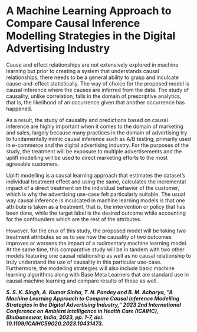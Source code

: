 # A Machine Learning Approach to Compare Causal Inference Modelling Strategies in the Digital Advertising Industry

Cause and effect relationships are not extensively explored in machine learning but prior to creating a system that understands causal relationships, there needs to be a general ability to grasp and inculcate cause-and-effect statistically. The way of choice for the proposed model is causal inference where the causes are inferred from the data. The study of causality, unlike correlation, falls in the domain of prescriptive analytics, that is, the likelihood of an occurrence given that another occurrence has happened.

As a result, the study of causality and predictions based on causal inference are highly important when it comes to the domain of marketing and sales, largely because many practices in the domain of advertising try to fundamentally mimic causal inference such as A/B testing, primarily used in e-commerce and the digital advertising industry. For the purposes of the study, the treatment will be exposure to multiple advertisements and the uplift modelling will be used to direct marketing efforts to the most agreeable customers.

Uplift modelling is a causal learning approach that estimates the dataset’s individual treatment effect and using the same, calculates the incremental impact of a direct treatment on the individual behavior of the customer, which is why the advertising use-case felt particularly suitable. The usual way causal inference is inculcated in machine learning models is that one attribute is taken as a treatment, that is, the intervention or policy that has been done, while the target label is the desired outcome while accounting for the confounders which are the rest of the attributes. 

However, for the crux of this study, the proposed model will be taking two treatment attributes so as to see how the causality of two outcomes improves or worsens the impact of a rudimentary machine learning model. At the same time, this comparative study will be in tandem with two other models featuring one causal relationship as well as no causal relationship to truly understand the use of causality in this particular use-case. Furthermore, the modelling strategies will also include basic machine learning algorithms along with Base Meta Learners that are standard use in causal machine learning and compare results of those as well.

***S. S. K. Singh, A. Kumar Sinha, T. N. Pandey and B. M. Acharya, "A Machine Learning Approach to Compare Causal Inference Modelling Strategies in the Digital Advertising Industry," 2023 2nd International Conference on Ambient Intelligence in Health Care (ICAIHC), Bhubaneswar, India, 2023, pp. 1-7, doi: 10.1109/ICAIHC59020.2023.10431473.***
